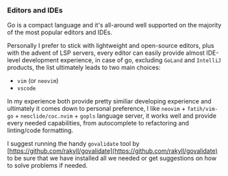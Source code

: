 ### Editors and IDEs

Go is a compact language and it's all-around well supported on the majority of
the most popular editors and IDEs.

Personally I prefer to stick with lightweight and open-source editors, plus
with the advent of LSP servers, every editor can easily provide almost
IDE-level development experience, in case of go, excluding `GoLand` and `IntelliJ`
products, the list ultimately leads to two main choices:

- `vim` (or `neovim`)
- `vscode`

In my experience both provide pretty similiar developing experience and
ultimately it comes down to personal preference, I like `neovim` +
`fatih/vim-go` + `neoclide/coc.nvim` + `gopls` language server, it works well
and provide every needed capabilities, from autocomplete to refactoring and
linting/code formatting.

I suggest running the handy `govalidate` tool by
[https://github.com/rakyll/govalidate](https://github.com/rakyll/govalidate) to
be sure that we have installed all we needed or get suggestions on how to
solve problems if needed.
